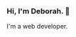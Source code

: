 ### Hi, I'm Deborah.  👋

I'm a web developer.

<!--
**oluboladedeb/oluboladedeb** is a ✨ _special_ ✨ repository because its `README.md` (this file) appears on your GitHub profile.

Here are some ideas to get you started:

- 🔭 I’m currently working on Debbystack content.
- 🌱 I’m currently learning application design
- 👯 I’m looking to collaborate on creating content
- 🤔 I’m looking for help with design
- 💬 Ask me about Html
- 📫 How to reach me:081499893300
- 😄 Pronouns:She/her
- ⚡ Fun fact: I eat noodles in 2 minutes!
-->
